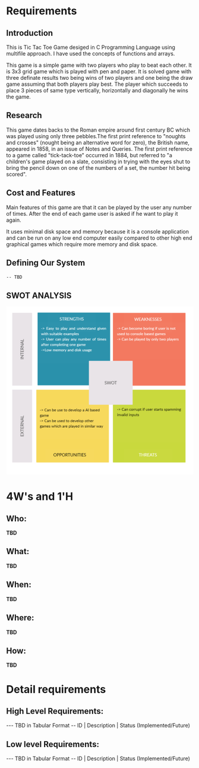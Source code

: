 # Requirements
## Introduction
 This is Tic Tac Toe Game desiged in C Programming Language using multifile approach. I have used the concepts of functions and arrays.
 
 This game is a simple game with two players who play to beat each other. It is 3x3 grid game which is played with pen and paper. It is solved game with three definate results two being wins of two players and one being the draw game assuming that both players play best. The player which succeeds to place 3 pieces of same type vertically, horizontally and diagonally he wins the game.

## Research
  This game dates backs to the Roman empire around first century BC which was played using only three pebbles.The first print reference to "noughts and crosses" (nought being an alternative word for zero), the British name, appeared in 1858, in an issue of Notes and Queries. The first print reference to a game called "tick-tack-toe" occurred in 1884, but referred to "a children's game played on a slate, consisting in trying with the eyes shut to bring the pencil down on one of the numbers of a set, the number hit being scored".

## Cost and Features
 Main features of this game are that it can be played by the user any number of times. After the end of each game user is asked if he want to play it again. 
 
 It uses minimal disk space and memory because it is a console application and can be run on any low end computer easily compared to other high end graphical games which require more memory and disk space.

## Defining Our System
    -- TBD
## SWOT ANALYSIS
![SWOT Analysis Diagram](SWOT.jpg)

# 4W&#39;s and 1&#39;H

## Who:

**TBD**

## What:

**TBD**

## When:

**TBD**

## Where:

**TBD**

## How:

**TBD**

# Detail requirements
## High Level Requirements:
--- TBD in Tabular Format 
-- ID | Description | Status (Implemented/Future)


##  Low level Requirements:
--- TBD in Tabular Format 
-- ID | Description | Status (Implemented/Future)

